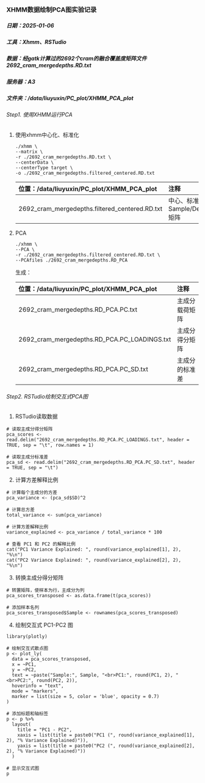 ### XHMM数据绘制PCA图实验记录

##### 日期：2025-01-06

##### 工具：Xhmm、RSTudio

##### 数据：经gatk计算过的2692个cram的融合覆盖度矩阵文件2692_cram_mergedepths.RD.txt

##### 服务器：A3

##### 文件夹：/data/liuyuxin/PC_plot/XHMM_PCA_plot



###### Step1. 使用XHMM运行PCA

1. 使用xhmm中心化、标准化

   ```markup
   ./xhmm \
   --matrix \
   -r ./2692_cram_mergedepths.RD.txt \
   --centerData \
   --centerType target \
   -o ./2692_cram_mergedepths.filtered_centered.RD.txt
   ```

   | 位置：/data/liuyuxin/PC_plot/XHMM_PCA_plot        | 注释                   |
   | :--------------------------------------------- | :------------------- |
   | 2692_cram_mergedepths.filtered_centered.RD.txt | 中心、标准化Sample/Depth矩阵 |

2. PCA

   ```markup
   ./xhmm \
   --PCA \
   -r ./2692_cram_mergedepths.filtered_centered.RD.txt \
   --PCAfiles ./2692_cram_mergedepths.RD_PCA
   ```

   生成：

   | 位置：/data/liuyuxin/PC_plot/XHMM_PCA_plot      | 注释      |
   | :------------------------------------------- | :------ |
   | 2692_cram_mergedepths.RD_PCA.PC.txt          | 主成分载荷矩阵 |
   | 2692_cram_mergedepths.RD_PCA.PC_LOADINGS.txt | 主成分得分矩阵 |
   | 2692_cram_mergedepths.RD_PCA.PC_SD.txt       | 主成分的标准差 |

###### Step2. RSTudio绘制交互式PCA图

1. RSTudio读取数据

```markup
# 读取主成分得分矩阵
pca_scores <- read.delim("2692_cram_mergedepths.RD_PCA.PC_LOADINGS.txt", header = TRUE, sep = "\t", row.names = 1)

# 读取主成分标准差
pca_sd <- read.delim("2692_cram_mergedepths.RD_PCA.PC_SD.txt", header = TRUE, sep = "\t")

```

2. &#x20;计算方差解释比例

```markup
# 计算每个主成分的方差
pca_variance <- (pca_sd$SD)^2

# 计算总方差
total_variance <- sum(pca_variance)

# 计算方差解释比例
variance_explained <- pca_variance / total_variance * 100

# 查看 PC1 和 PC2 的解释比例
cat("PC1 Variance Explained: ", round(variance_explained[1], 2), "%\n")
cat("PC2 Variance Explained: ", round(variance_explained[2], 2), "%\n")

```

3. 转换主成分得分矩阵

```markup
# 转置矩阵，使样本为行，主成分为列
pca_scores_transposed <- as.data.frame(t(pca_scores))

# 添加样本名列
pca_scores_transposed$Sample <- rownames(pca_scores_transposed)

```

4. 绘制交互式 PC1-PC2 图

```markup
library(plotly)

# 绘制交互式散点图
p <- plot_ly(
  data = pca_scores_transposed,
  x = ~PC1,
  y = ~PC2,
  text = ~paste("Sample:", Sample, "<br>PC1:", round(PC1, 2), "<br>PC2:", round(PC2, 2)),
  hoverinfo = "text",
  mode = "markers",
  marker = list(size = 5, color = 'blue', opacity = 0.7)
)

# 添加标题和轴标签
p <- p %>%
  layout(
    title = "PC1 - PC2",
    xaxis = list(title = paste0("PC1 (", round(variance_explained[1], 2), "% Variance Explained)")),
    yaxis = list(title = paste0("PC2 (", round(variance_explained[2], 2), "% Variance Explained)"))
  )

# 显示交互式图
p

```

